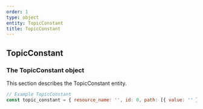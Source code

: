 ```yaml
---
order: 1
type: object
entity: TopicConstant
title: TopicConstant
---
```


## TopicConstant

### The TopicConstant object

This section describes the TopicConstant entity.

```javascript
// Example TopicConstant
const topic_constant = { resource_name: '', id: 0, path: [{ value: '' }], topic_constant_parent: 'topicConstants/-1' }
```
